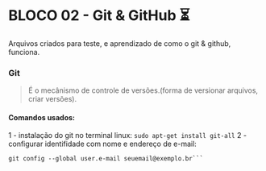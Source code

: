 # BLOCO 02 - Git & GitHub :hourglass_flowing_sand:
Arquivos criados para teste, e aprendizado de como o git & github, funciona.

### Git

> É o mecânismo de controle de versões.(forma de versionar arquivos, criar versões).

#### Comandos usados:

1 - instalação do git no terminal linux: `sudo apt-get install git-all`
2 - configurar identifidade com nome e endereço de e-mail:

```git config --global user.name "Seu nome"
git config --global user.e-mail seuemail@exemplo.br```

